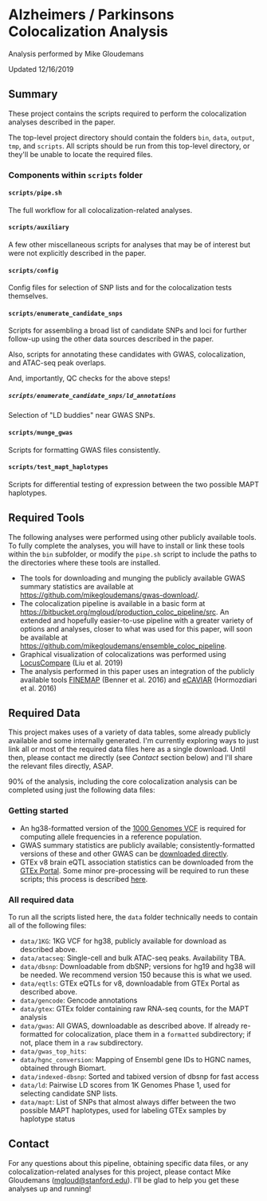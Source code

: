 # Alzheimers / Parkinsons Colocalization Analysis

Analysis performed by Mike Gloudemans

Updated 12/16/2019

## Summary

These project contains the scripts required to perform the colocalization analyses described in the paper.

The top-level project directory should contain the folders `bin`, `data`, `output`, `tmp`, and `scripts`. All scripts should be
run from this top-level directory, or they'll be unable to locate the required files.

### Components within `scripts` folder

#### `scripts/pipe.sh`

The full workflow for all colocalization-related analyses.

#### `scripts/auxiliary`

A few other miscellaneous scripts for analyses that may be of interest but were not explicitly described in the paper.

#### `scripts/config`

Config files for selection of SNP lists and for the colocalization tests themselves.

#### `scripts/enumerate_candidate_snps`

Scripts for assembling a broad list of candidate SNPs and loci for further follow-up using the other
data sources described in the paper.

Also, scripts for annotating these candidates with GWAS, colocalization, and ATAC-seq peak overlaps.

And, importantly, QC checks for the above steps!

##### `scripts/enumerate_candidate_snps/ld_annotations`

Selection of "LD buddies" near GWAS SNPs.

#### `scripts/munge_gwas`

Scripts for formatting GWAS files consistently.

#### `scripts/test_mapt_haplotypes`

Scripts for differential testing of expression between the two possible MAPT haplotypes.


## Required Tools

The following analyses were performed using other publicly available tools. To fully complete the
analyses, you will have to install or link these tools within the `bin` subfolder, or modify the
`pipe.sh` script to include the paths to the directories where these tools are installed.

* The tools for downloading and munging the publicly available GWAS summary statistics
are available at https://github.com/mikegloudemans/gwas-download/.
* The colocalization pipeline is available in a basic form at https://bitbucket.org/mgloud/production_coloc_pipeline/src. 
An extended and hopefully easier-to-use pipeline with a greater variety of options and analyses, closer to what was used for this
paper, will soon be available at https://github.com/mikegloudemans/ensemble_coloc_pipeline.
* Graphical visualization of colocalizations was performed using [LocusCompare](https://locuscompare.com) (Liu et al. 2019)
* The analysis performed in this paper uses an integration of the publicly available tools [FINEMAP](http://www.christianbenner.com/) (Benner et al. 2016)
and [eCAVIAR](http://zarlab.cs.ucla.edu/tag/ecaviar/) (Hormozdiari et al. 2016)

## Required Data

This project makes uses of a variety of data tables, some already publicly available
and some internally generated. I'm currently exploring ways to just link all or most of the required
data files here as a single download. Until then, please contact me directly (see _Contact_ section below) and I'll share 
the relevant files directly, ASAP.

90% of the analysis, including the core colocalization analysis can be completed using just the following
data files:

### Getting started

* An hg38-formatted version of the [1000 Genomes VCF](http://ftp.1000genomes.ebi.ac.uk/vol1/ftp/release/20130502/supporting/GRCh38_positions/)
is required for computing allele frequencies in a reference population.
* GWAS summary statistics are publicly available; consistently-formatted versions of these and other GWAS can be [downloaded directly](https://github.com/mikegloudemans/gwas-download).
* GTEx v8 brain eQTL association statistics can be downloaded from the [GTEx Portal](https://gtexportal.org/home/datasets). Some minor pre-processing will be required to run
these scripts; this process is described [here](https://bitbucket.org/mgloud/production_coloc_pipeline/src).

### All required data

To run all the scripts listed here, the `data` folder technically needs to contain all of the following files:

* `data/1KG`: 1KG VCF for hg38, publicly available for download as described above.
* `data/atacseq`: Single-cell and bulk ATAC-seq peaks. Availability TBA.
* `data/dbsnp`: Downloadable from dbSNP; versions for hg19 and hg38 will be needed. We recommend version 150 because this is what we used.
* `data/eqtls`: GTEx eQTLs for v8, downloadable from GTEx Portal as described above.
* `data/gencode`: Gencode annotations 
* `data/gtex`: GTEx folder containing raw RNA-seq counts, for the MAPT analysis
* `data/gwas`: All GWAS, downloadable as described above. If already re-formatted for colocalization, place them in a `formatted` subdirectory; if not, place them in a
   `raw` subdirectory.
* `data/gwas_top_hits`:	
* `data/hgnc_conversion`: Mapping of Ensembl gene IDs to HGNC names, obtained through Biomart.
* `data/indexed-dbsnp`: Sorted and tabixed version of dbsnp for fast access
* `data/ld`: Pairwise LD scores from 1K Genomes Phase 1, used for selecting candidate SNP lists.
* `data/mapt`: List of SNPs that almost always differ between the two possible MAPT haplotypes, used for labeling
GTEx samples by haplotype status

## Contact

For any questions about this pipeline, obtaining specific data files, or any colocalization-related analyses for this project, 
please contact Mike Gloudemans (mgloud@stanford.edu). I'll be glad to help you get these analyses up and running!
